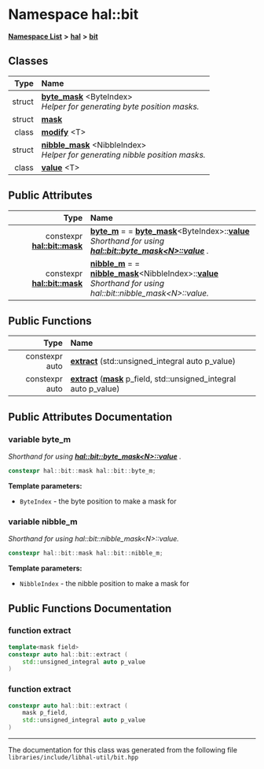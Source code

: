

# Namespace hal::bit



[**Namespace List**](namespaces.md) **>** [**hal**](namespacehal.md) **>** [**bit**](namespacehal_1_1bit.md)




















## Classes

| Type | Name |
| ---: | :--- |
| struct | [**byte\_mask**](structhal_1_1bit_1_1byte__mask.md) &lt;ByteIndex&gt;<br>_Helper for generating byte position masks._  |
| struct | [**mask**](structhal_1_1bit_1_1mask.md) <br> |
| class | [**modify**](classhal_1_1bit_1_1modify.md) &lt;T&gt;<br> |
| struct | [**nibble\_mask**](structhal_1_1bit_1_1nibble__mask.md) &lt;NibbleIndex&gt;<br>_Helper for generating nibble position masks._  |
| class | [**value**](classhal_1_1bit_1_1value.md) &lt;T&gt;<br> |






## Public Attributes

| Type | Name |
| ---: | :--- |
|  constexpr [**hal::bit::mask**](structhal_1_1bit_1_1mask.md) | [**byte\_m**](#variable-byte_m)   = = [**byte\_mask**](structhal_1_1bit_1_1byte__mask.md)&lt;ByteIndex&gt;::[**value**](classhal_1_1bit_1_1value.md)<br>_Shorthand for using_ [_**hal::bit::byte\_mask&lt;N&gt;::value**_](structhal_1_1bit_1_1byte__mask.md#variable-value) _._ |
|  constexpr [**hal::bit::mask**](structhal_1_1bit_1_1mask.md) | [**nibble\_m**](#variable-nibble_m)   = = [**nibble\_mask**](structhal_1_1bit_1_1nibble__mask.md)&lt;NibbleIndex&gt;::[**value**](classhal_1_1bit_1_1value.md)<br>_Shorthand for using hal::bit::nibble\_mask&lt;N&gt;::value._  |
















## Public Functions

| Type | Name |
| ---: | :--- |
|  constexpr auto | [**extract**](#function-extract) (std::unsigned\_integral auto p\_value) <br> |
|  constexpr auto | [**extract**](#function-extract) ([**mask**](structhal_1_1bit_1_1mask.md) p\_field, std::unsigned\_integral auto p\_value) <br> |




























## Public Attributes Documentation




### variable byte\_m 

_Shorthand for using_ [_**hal::bit::byte\_mask&lt;N&gt;::value**_](structhal_1_1bit_1_1byte__mask.md#variable-value) _._
```C++
constexpr hal::bit::mask hal::bit::byte_m;
```





**Template parameters:**


* `ByteIndex` - the byte position to make a mask for 




        



### variable nibble\_m 

_Shorthand for using hal::bit::nibble\_mask&lt;N&gt;::value._ 
```C++
constexpr hal::bit::mask hal::bit::nibble_m;
```





**Template parameters:**


* `NibbleIndex` - the nibble position to make a mask for 




        
## Public Functions Documentation




### function extract 

```C++
template<mask field>
constexpr auto hal::bit::extract (
    std::unsigned_integral auto p_value
) 
```






### function extract 

```C++
constexpr auto hal::bit::extract (
    mask p_field,
    std::unsigned_integral auto p_value
) 
```




------------------------------
The documentation for this class was generated from the following file `libraries/include/libhal-util/bit.hpp`

